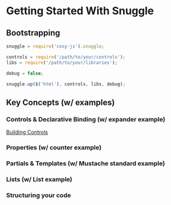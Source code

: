 Getting Started With Snuggle
============================

## Bootstrapping ##

```js
snuggle = require('cosy-js').snuggle;

controls = require('/path/to/your/controls');
libs = require('/path/to/your/libraries');

debug = false;

snuggle.up($('html'), controls, libs, debug);
```

## Key Concepts (w/ examples) ##

### Controls & Declarative Binding (w/ expander example) ###

[Building Controls](./controls.md)

### Properties (w/ counter example) ###

### Partials & Templates (w/ Mustache standard example) ###

### Lists (w/ List example) ###

### Structuring your code ###
